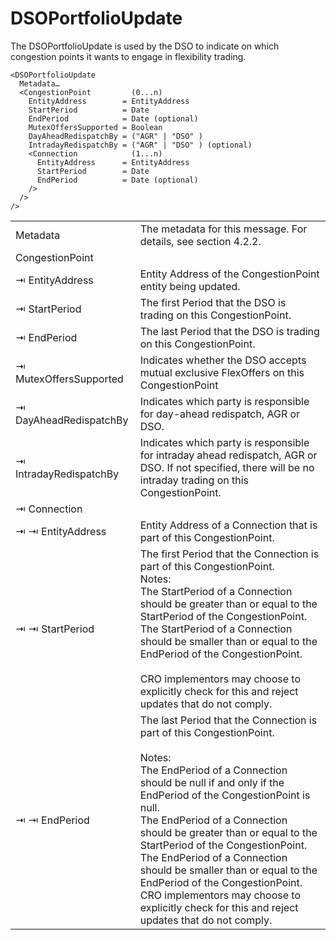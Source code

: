 # DSOPortfolioUpdate

The DSOPortfolioUpdate is used by the DSO to indicate on which congestion points it wants to engage in flexibility trading.

```
<DSOPortfolioUpdate
  Metadata…
  <CongestionPoint         (0...n)
    EntityAddress        = EntityAddress
    StartPeriod          = Date
    EndPeriod            = Date (optional)
    MutexOffersSupported = Boolean
    DayAheadRedispatchBy = ("AGR" | "DSO" )
    IntradayRedispatchBy = ("AGR" | "DSO" ) (optional)
    <Connection            (1...n)
      EntityAddress      = EntityAddress
      StartPeriod        = Date
      EndPeriod          = Date (optional)
    />
  />
/>
```

<table>
  <tr>
    <td>Metadata</td>
    <td>The metadata for this message. For details, see section 4.2.2.</td>
  </tr>
  <tr>
    <td>CongestionPoint</td>
    <td></td>
  </tr>
  <tr>
    <td>⇥ EntityAddress</td>
    <td>Entity Address of the CongestionPoint entity being updated.</td>
  </tr>
  <tr>
    <td>⇥ StartPeriod</td>
    <td>The first Period that the DSO is trading on this CongestionPoint.</td>
  </tr>
  <tr>
    <td>⇥ EndPeriod</td>
    <td>The last Period that the DSO is trading on this CongestionPoint.</td>
  </tr>
  <tr>
    <td>⇥ MutexOffersSupported</td>
    <td>Indicates whether the DSO accepts mutual exclusive FlexOffers on this CongestionPoint</td>
  </tr>
  <tr>
    <td>⇥ DayAheadRedispatchBy</td>
    <td>Indicates which party is responsible for day-ahead redispatch, AGR or DSO.</td>
  </tr>
  <tr>
    <td>⇥ IntradayRedispatchBy</td>
    <td>Indicates which party is responsible for intraday ahead redispatch, AGR or DSO. If not specified, there will be no intraday trading on this CongestionPoint.</td>
  </tr>
  <tr>
    <td>⇥ Connection</td>
    <td></td>
  </tr>
  <tr>
    <td>⇥ ⇥ EntityAddress</td>
    <td>Entity Address of a Connection that is part of this CongestionPoint.</td>
  </tr>
  <tr>
    <td>⇥ ⇥ StartPeriod</td>
    <td>The first Period that the Connection is part of this CongestionPoint.</br>Notes:</br>The StartPeriod of a Connection should be greater than or equal to the StartPeriod of the CongestionPoint.</br>The StartPeriod of a Connection should be smaller than or equal to the EndPeriod of the CongestionPoint.</br></br>CRO implementors may choose to explicitly check for this and reject updates that do not comply.</td>
  </tr>
  <tr>
    <td>⇥ ⇥ EndPeriod</td>
    <td>The last Period that the Connection is part of this CongestionPoint.</br></br>Notes:</br>The EndPeriod of a Connection should be null if and only if the EndPeriod of the CongestionPoint is null.</br>The EndPeriod of a Connection should be greater than or equal to the StartPeriod of the CongestionPoint.</br>The EndPeriod of a Connection should be smaller than or equal to the EndPeriod of the CongestionPoint.</br>CRO implementors may choose to explicitly check for this and reject updates that do not comply.</br></td>
</table>
